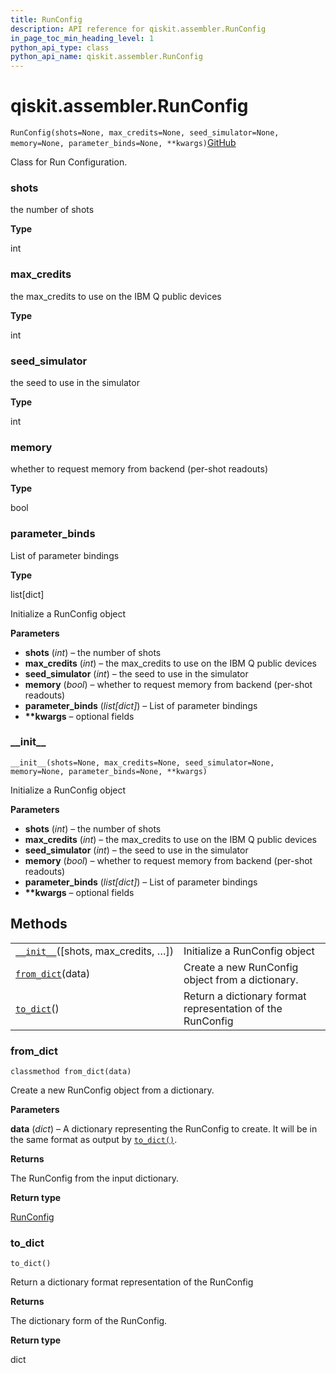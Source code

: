 ```yaml
---
title: RunConfig
description: API reference for qiskit.assembler.RunConfig
in_page_toc_min_heading_level: 1
python_api_type: class
python_api_name: qiskit.assembler.RunConfig
---
```


# qiskit.assembler.RunConfig

<span id="qiskit.assembler.RunConfig" />

`RunConfig(shots=None, max_credits=None, seed_simulator=None, memory=None, parameter_binds=None, **kwargs)`[GitHub](https://github.com/qiskit/qiskit/tree/stable/0.17/qiskit/assembler/run_config.py "view source code")

Class for Run Configuration.

<span id="qiskit.assembler.RunConfig.shots" />

### shots

the number of shots

**Type**

int

<span id="qiskit.assembler.RunConfig.max_credits" />

### max\_credits

the max\_credits to use on the IBM Q public devices

**Type**

int

<span id="qiskit.assembler.RunConfig.seed_simulator" />

### seed\_simulator

the seed to use in the simulator

**Type**

int

<span id="qiskit.assembler.RunConfig.memory" />

### memory

whether to request memory from backend (per-shot readouts)

**Type**

bool

<span id="qiskit.assembler.RunConfig.parameter_binds" />

### parameter\_binds

List of parameter bindings

**Type**

list\[dict]

Initialize a RunConfig object

**Parameters**

*   **shots** (*int*) – the number of shots
*   **max\_credits** (*int*) – the max\_credits to use on the IBM Q public devices
*   **seed\_simulator** (*int*) – the seed to use in the simulator
*   **memory** (*bool*) – whether to request memory from backend (per-shot readouts)
*   **parameter\_binds** (*list\[dict]*) – List of parameter bindings
*   **\*\*kwargs** – optional fields

### \_\_init\_\_

<span id="qiskit.assembler.RunConfig.__init__" />

`__init__(shots=None, max_credits=None, seed_simulator=None, memory=None, parameter_binds=None, **kwargs)`

Initialize a RunConfig object

**Parameters**

*   **shots** (*int*) – the number of shots
*   **max\_credits** (*int*) – the max\_credits to use on the IBM Q public devices
*   **seed\_simulator** (*int*) – the seed to use in the simulator
*   **memory** (*bool*) – whether to request memory from backend (per-shot readouts)
*   **parameter\_binds** (*list\[dict]*) – List of parameter bindings
*   **\*\*kwargs** – optional fields

## Methods

|                                                                                                                     |                                                            |
| ------------------------------------------------------------------------------------------------------------------- | ---------------------------------------------------------- |
| [`__init__`](#qiskit.assembler.RunConfig.__init__ "qiskit.assembler.RunConfig.__init__")(\[shots, max\_credits, …]) | Initialize a RunConfig object                              |
| [`from_dict`](#qiskit.assembler.RunConfig.from_dict "qiskit.assembler.RunConfig.from_dict")(data)                   | Create a new RunConfig object from a dictionary.           |
| [`to_dict`](#qiskit.assembler.RunConfig.to_dict "qiskit.assembler.RunConfig.to_dict")()                             | Return a dictionary format representation of the RunConfig |

### from\_dict

<span id="qiskit.assembler.RunConfig.from_dict" />

`classmethod from_dict(data)`

Create a new RunConfig object from a dictionary.

**Parameters**

**data** (*dict*) – A dictionary representing the RunConfig to create. It will be in the same format as output by [`to_dict()`](#qiskit.assembler.RunConfig.to_dict "qiskit.assembler.RunConfig.to_dict").

**Returns**

The RunConfig from the input dictionary.

**Return type**

[RunConfig](#qiskit.assembler.RunConfig "qiskit.assembler.RunConfig")

### to\_dict

<span id="qiskit.assembler.RunConfig.to_dict" />

`to_dict()`

Return a dictionary format representation of the RunConfig

**Returns**

The dictionary form of the RunConfig.

**Return type**

dict

